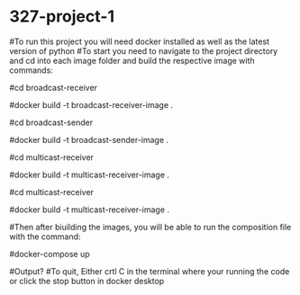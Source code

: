 # 327-project-1
#To run this project you will need docker installed as well as the latest version of python
#To start you need to navigate to the project directory and cd into each image folder and build the respective image with commands:

#cd broadcast-receiver

#docker build -t broadcast-receiver-image .

#cd broadcast-sender

#docker build -t broadcast-sender-image .

#cd multicast-receiver

#docker build -t multicast-receiver-image .

#cd multicast-receiver

#docker build -t multicast-receiver-image .

#Then after biuilding the images, you will be able to run the composition file with the command:

#docker-compose up

#Output?
#To quit, Either crtl C in the terminal where your running the code or click the stop button in docker desktop
